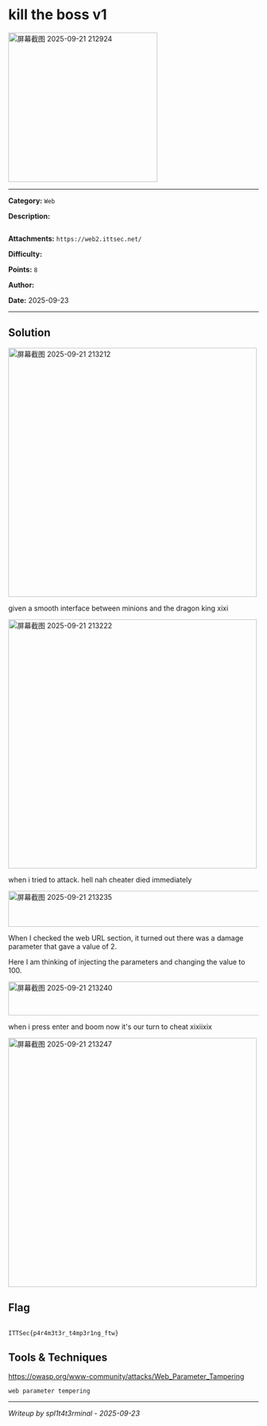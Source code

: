 # kill the boss v1

<img width="300" height="300" alt="屏幕截图 2025-09-21 212924" src="https://github.com/user-attachments/assets/8a0457fd-bfda-4f84-847f-62ab31d90200" />

---

**Category:** `Web`

**Description:**
```

```

**Attachments:** `https://web2.ittsec.net/`

**Difficulty:**

**Points:** `8`

**Author:**

**Date:** 2025-09-23

---

## Solution

<img width="500" height="500" alt="屏幕截图 2025-09-21 213212" src="https://github.com/user-attachments/assets/8d20fa96-bd95-47ad-9439-ce5d5cbc1f93" />

given a smooth interface between minions and the dragon king xixi

<img width="500" height="500" alt="屏幕截图 2025-09-21 213222" src="https://github.com/user-attachments/assets/9ebb108a-ae6b-4246-b38d-91dbe50fd07d" />

when i tried to attack. hell nah cheater died immediately

<img width="545" height="72" alt="屏幕截图 2025-09-21 213235" src="https://github.com/user-attachments/assets/ca1e120c-1dbd-4bf5-9f51-6ab0baa981af" />

When I checked the web URL section, it turned out there was a damage parameter that gave a value of 2.

Here I am thinking of injecting the parameters and changing the value to 100.

<img width="860" height="68" alt="屏幕截图 2025-09-21 213240" src="https://github.com/user-attachments/assets/b7848d1b-fb43-46c5-b5cd-c2bfdc8762ca" />

when i press enter and boom now it's our turn to cheat xixiixix

<img width="500" height="500" alt="屏幕截图 2025-09-21 213247" src="https://github.com/user-attachments/assets/f00907ee-22f1-4427-8f52-23005e44d905" />


## Flag

```

ITTSec{p4r4m3t3r_t4mp3r1ng_ftw}

```

## Tools & Techniques

https://owasp.org/www-community/attacks/Web_Parameter_Tampering

`web parameter tempering`

---

*Writeup by spl1t4t3rminal - 2025-09-23*
